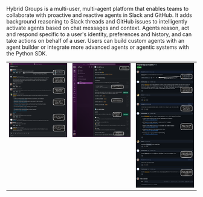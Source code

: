 Hybrid Groups is a multi-user, multi-agent platform that enables teams to collaborate with proactive and reactive agents in Slack and GitHub. 
It adds background reasoning to Slack threads and GitHub issues to intelligently activate agents based on chat messages and context. 
Agents reason, act and respond specific to a user's identity, preferences and history, and can take actions on behalf of a user.
Users can build custom agents with an agent builder or integrate more advanced agents or agentic systems with the Python SDK.

<table>
<tr>
<td valign="top"><a href="images/intro/intro-1.png?raw=true" target="_blank"><img src="images/intro/intro-1.png" width="400"></a></td>
<td valign="top"><a href="images/intro/intro-2.png?raw=true" target="_blank"><img src="images/intro/intro-2.png" width="400"></a></td>
<td valign="top"><a href="images/intro/intro-3.png?raw=true" target="_blank"><img src="images/intro/intro-3.png" width="400"></a></td>
</tr>
</table>
